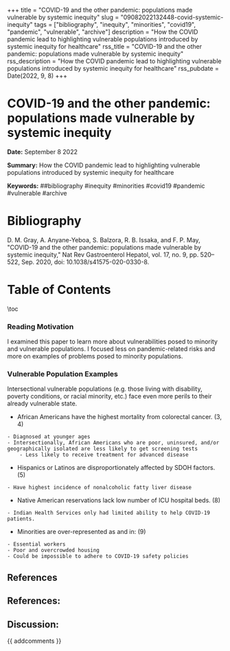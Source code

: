 +++
title = "COVID-19 and the other pandemic: populations made vulnerable by systemic inequity"
slug = "09082022132448-covid-systemic-inequity"
tags = ["bibliography", "inequity", "minorities", "covid19", "pandemic", "vulnerable", "archive"]
description = "How the COVID pandemic lead to highlighting vulnerable populations introduced by systemic inequity for healthcare"
rss_title = "COVID-19 and the other pandemic: populations made vulnerable by systemic inequity"
rss_description = "How the COVID pandemic lead to highlighting vulnerable populations introduced by systemic inequity for healthcare"
rss_pubdate = Date(2022, 9, 8)
+++



COVID-19 and the other pandemic: populations made vulnerable by systemic inequity
=========

**Date:** September 8 2022

**Summary:** How the COVID pandemic lead to highlighting vulnerable populations introduced by systemic inequity for healthcare

**Keywords:** ##bibliography #inequity #minorities #covid19 #pandemic #vulnerable  #archive

Bibliography
==========

D. M. Gray, A. Anyane-Yeboa, S. Balzora, R. B. Issaka, and F. P. May, "COVID-19 and the other pandemic: populations made vulnerable by systemic inequity," Nat Rev Gastroenterol Hepatol, vol. 17, no. 9, pp. 520–522, Sep. 2020, doi: 10.1038/s41575-020-0330-8.

Table of Contents
=========

\toc

### Reading Motivation

I examined this paper to learn more about vulnerabilities posed to minority and vulnerable populations. I focused less on pandemic-related risks and more on examples of problems posed to minority populations.

### Vulnerable Population Examples

Intersectional vulnerable populations (e.g. those living with disability, poverty conditions, or racial minority, etc.) face even more perils to their already vulnerable state.

  * African Americans have the highest mortality from colorectal cancer. (3, 4)

```
- Diagnosed at younger ages 
- Intersectionally, African Americans who are poor, uninsured, and/or geographically isolated are less likely to get screening tests 
	- Less likely to receive treatment for advanced disease
```

  * Hispanics or Latinos are disproportionately affected by SDOH factors. (5)

```
- Have highest incidence of nonalcoholic fatty liver disease
```

  * Native American reservations lack low number of ICU hospital beds. (8)

```
- Indian Health Services only had limited ability to help COVID-19 patients.
```

  * Minorities are over-represented as and in: (9)

```
- Essential workers 
- Poor and overcrowded housing
- Could be impossible to adhere to COVID-19 safety policies
```

## References

## References:
## Discussion: 

{{ addcomments }}
